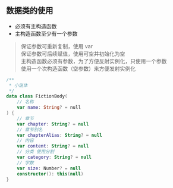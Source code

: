 ## 数据类的使用
- 必须有主构造函数
- 主构造函数至少有一个参数  

> 保证参数可重新复制，使用 var  
> 保证参数可后续赋值，使用可空并初始化为空  
> 主构造函数必须有参数，为了方便反射实例化，只使用一个参数  
> 使用一个次构造函数（空参数）来方便发射实例化  
```kotlin
/**
 * 小说体
 */
data class FictionBody(
    // 名称
    var name: String? = null
) {
    // 章节
    var chapter: String? = null
    // 章节别名
    var chapterAlias: String? = null
    // 内容
    var content: String? = null
    // 分类 使用分割
    var category: String? = null
    // 字数
    var size: Number? = null
    constructor(): this(null)
}
```